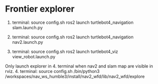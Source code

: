 # Frontier explorer
1. terminal:
   source config.sh
   ros2 launch turtlebot4_navigation slam.launch.py
   
2. terminal:
   source config.sh
   ros2 launch turtlebot4_navigation nav2.launch.py
   
3. terminal:
   source config.sh
   ros2 launch turtlebot4_viz view_robot.launch.py

Only launch explorer in 4. terminal when nav2 and slam map are visible in rviz.
4. terminal:
   source config.sh
   /bin/python3 /workspaces/nav_ws_humble3/install/nav2_wfd/lib/nav2_wfd/explore

